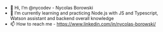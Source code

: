 - 👋 Hi, I’m @nycodev - Nycolas Borowski
- 🌱 I’m currently learning and practicing Node.js with JS and Typescript, Watson assistant and backend overall knowledge
- 📫 How to reach me - https://www.linkedin.com/in/nycolas-borowski/

<!---
nycodev/nycodev is a ✨ special ✨ repository because its `README.md` (this file) appears on your GitHub profile.
You can click the Preview link to take a look at your changes.
--->
